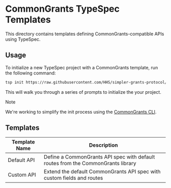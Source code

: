 # CommonGrants TypeSpec Templates

This directory contains templates defining CommonGrants-compatible APIs using TypeSpec.

## Usage

To initialize a new TypeSpec project with a CommonGrants template, run the following command:

```bash
tsp init https://raw.githubusercontent.com/HHS/simpler-grants-protocol/refs/heads/main/templates/template.json
```

This will walk you through a series of prompts to initialize the your project.

> [!NOTE]
> We're working to simplify the init process using the [CommonGrants CLI](../cli).

## Templates

| Template Name | Description                                                                      |
| ------------- | -------------------------------------------------------------------------------- |
| Default API   | Define a CommonGrants API spec with default routes from the CommonGrants library |
| Custom API    | Extend the default CommonGrants API spec with custom fields and routes           |
